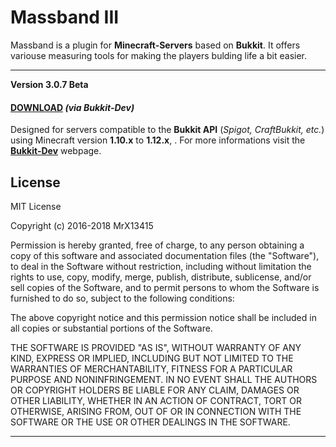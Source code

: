 

# Massband III


Massband is a plugin for **Minecraft-Servers** based on **Bukkit**. It offers variouse measuring tools for making the players bulding life a bit easier.


---


**Version 3.0.7 Beta**
#### **[DOWNLOAD](https://dev.bukkit.org/bukkit-plugins/massband/files/)** _(via Bukkit-Dev)_

Designed for servers compatible to the **Bukkit API** (_Spigot, CraftBukkit, etc._) using Minecraft version **1.10.x** to **1.12.x**, .
For more informations visit the **[Bukkit-Dev](https://dev.bukkit.org/bukkit-plugins/massband)** webpage.



## License


MIT License

Copyright (c) 2016-2018 MrX13415

Permission is hereby granted, free of charge, to any person obtaining a copy
of this software and associated documentation files (the "Software"), to deal
in the Software without restriction, including without limitation the rights
to use, copy, modify, merge, publish, distribute, sublicense, and/or sell
copies of the Software, and to permit persons to whom the Software is
furnished to do so, subject to the following conditions:

The above copyright notice and this permission notice shall be included in all
copies or substantial portions of the Software.

THE SOFTWARE IS PROVIDED "AS IS", WITHOUT WARRANTY OF ANY KIND, EXPRESS OR
IMPLIED, INCLUDING BUT NOT LIMITED TO THE WARRANTIES OF MERCHANTABILITY,
FITNESS FOR A PARTICULAR PURPOSE AND NONINFRINGEMENT. IN NO EVENT SHALL THE
AUTHORS OR COPYRIGHT HOLDERS BE LIABLE FOR ANY CLAIM, DAMAGES OR OTHER
LIABILITY, WHETHER IN AN ACTION OF CONTRACT, TORT OR OTHERWISE, ARISING FROM,
OUT OF OR IN CONNECTION WITH THE SOFTWARE OR THE USE OR OTHER DEALINGS IN THE
SOFTWARE.


---

